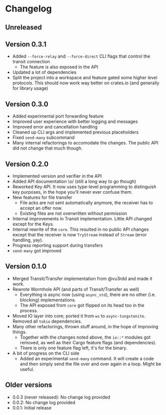 # Changelog

## Unreleased

## Version 0.3.1

- Added `--force-relay` and `--force-direct` CLI flags that control the transit connection
	- The feature is also exposed in the API
- Updated a lot of dependencies
- Split the project into a workspace and feature gated some higher level protocols. This should now work way better on crates.io (and generally for library usage)

## Version 0.3.0

- Added experimental port forwarding feature
- Improved user experience with better logging and messages
- Improved error and cancellation handling
- Cleaned up CLI args and implemented previous placeholders
- Fixed `send-many` subcommand
- Many internal refactorings to accomodate the changes. The public API did not change that much though.

## Version 0.2.0

- Implemented version and verifier in the API
- Added API documentation \o/ (still a long way to go though)
- Reworked Key API. It now uses type-level programming to distinguish key purposes, in the hope you'll never ever confuse them.
- New features for file transfer
	- File acks are not sent automatically anymore, the receiver has to accept an offer now.
	- Existing files are not overwritten without permission
- Internal improvements in Transit implementation. Little API changed except for the Keys.
- Internal rewrite of the `core`. This resulted in no public API changes except that the receiver is now `TryStream` instead of `Stream` (error handling, yay).
- Progress reporting support during transfers
- `send-many` got improved

## Version 0.1.0

- Merged Transit/Transfer implementation from @vu3rdd and made it work.
- Rewrote Wormhole API (and parts of Transit/Transfer as well)
	- Everything is async now (using `async_std`), there are no other (i.e. blocking) implementations.
	- The API exposed from `core` got flipped on its head too in the process.
- Moved IO layer into core; ported it from `ws` to `async-tungstenite`. Removed all `tokio` dependencies.
- Many other refactorings, thrown stuff around, in the hope of improving things.
	- Together with the changes noted above, the `io::*` modules got removed, as well as their Cargo feature flags (and dependencies).
	- There is only one feature flag left, it's for the binary.
- A bit of progress on the CLI side
	- Added an experimental `send-many` command. It will create a code and then simply send the file over and over again in a loop. Might be useful.

## Older versions

- 0.0.3 (never released): No change log provided
- 0.0.2: No change log provided
- 0.0.1: Initial release
